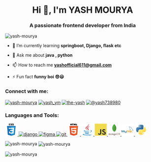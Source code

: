 <h1 align="center">Hi 👋, I'm YASH MOURYA</h1>
<h3 align="center">A passionate frontend developer from India</h3>

<p align="left"> <img src="https://komarev.com/ghpvc/?username=yash-mourya&label=Profile%20views&color=0e75b6&style=flat" alt="yash-mourya" /> </p>

- 🌱 I’m currently learning **springboot, Django, flask etc**

- 💬 Ask me about **java , python**

- 📫 How to reach me **yashofficial611@gmail.com**

- ⚡ Fun fact **funny boi 😎😃**

<h3 align="left">Connect with me:</h3>
<p align="left">
<a href="https://linkedin.com/in/yash-mourya" target="blank"><img align="center" src="https://raw.githubusercontent.com/rahuldkjain/github-profile-readme-generator/master/src/images/icons/Social/linked-in-alt.svg" alt="yash-mourya" height="30" width="40" /></a>
<a href="https://www.codechef.com/users/yash_ym" target="blank"><img align="center" src="https://cdn.jsdelivr.net/npm/simple-icons@3.1.0/icons/codechef.svg" alt="yash_ym" height="30" width="40" /></a>
<a href="https://www.leetcode.com/the-yash" target="blank"><img align="center" src="https://raw.githubusercontent.com/rahuldkjain/github-profile-readme-generator/master/src/images/icons/Social/leet-code.svg" alt="the-yash" height="30" width="40" /></a>
<a href="https://www.hackerearth.com/@yash738980" target="blank"><img align="center" src="https://raw.githubusercontent.com/rahuldkjain/github-profile-readme-generator/master/src/images/icons/Social/hackerearth.svg" alt="@yash738980" height="30" width="40" /></a>
</p>

<h3 align="left">Languages and Tools:</h3>
<p align="left"> <a href="https://www.w3schools.com/css/" target="_blank" rel="noreferrer"> <img src="https://raw.githubusercontent.com/devicons/devicon/master/icons/css3/css3-original-wordmark.svg" alt="css3" width="40" height="40"/> </a> <a href="https://www.djangoproject.com/" target="_blank" rel="noreferrer"> <img src="https://cdn.worldvectorlogo.com/logos/django.svg" alt="django" width="40" height="40"/> </a> <a href="https://www.figma.com/" target="_blank" rel="noreferrer"> <img src="https://www.vectorlogo.zone/logos/figma/figma-icon.svg" alt="figma" width="40" height="40"/> </a> <a href="https://git-scm.com/" target="_blank" rel="noreferrer"> <img src="https://www.vectorlogo.zone/logos/git-scm/git-scm-icon.svg" alt="git" width="40" height="40"/> </a> <a href="https://www.w3.org/html/" target="_blank" rel="noreferrer"> <img src="https://raw.githubusercontent.com/devicons/devicon/master/icons/html5/html5-original-wordmark.svg" alt="html5" width="40" height="40"/> </a> <a href="https://www.java.com" target="_blank" rel="noreferrer"> <img src="https://raw.githubusercontent.com/devicons/devicon/master/icons/java/java-original.svg" alt="java" width="40" height="40"/> </a> <a href="https://developer.mozilla.org/en-US/docs/Web/JavaScript" target="_blank" rel="noreferrer"> <img src="https://raw.githubusercontent.com/devicons/devicon/master/icons/javascript/javascript-original.svg" alt="javascript" width="40" height="40"/> </a> <a href="https://www.mongodb.com/" target="_blank" rel="noreferrer"> <img src="https://raw.githubusercontent.com/devicons/devicon/master/icons/mongodb/mongodb-original-wordmark.svg" alt="mongodb" width="40" height="40"/> </a> <a href="https://www.mysql.com/" target="_blank" rel="noreferrer"> <img src="https://raw.githubusercontent.com/devicons/devicon/master/icons/mysql/mysql-original-wordmark.svg" alt="mysql" width="40" height="40"/> </a> <a href="https://www.python.org" target="_blank" rel="noreferrer"> <img src="https://raw.githubusercontent.com/devicons/devicon/master/icons/python/python-original.svg" alt="python" width="40" height="40"/> </a> </p>

<p><img align="left" src="https://github-readme-stats.vercel.app/api/top-langs?username=yash-mourya&show_icons=true&locale=en&layout=compact" alt="yash-mourya" /></p>

<p>&nbsp;<img align="center" src="https://github-readme-stats.vercel.app/api?username=yash-mourya&show_icons=true&locale=en" alt="yash-mourya" /></p>

<p><img align="center" src="https://github-readme-streak-stats.herokuapp.com/?user=yash-mourya&" alt="yash-mourya" /></p>
